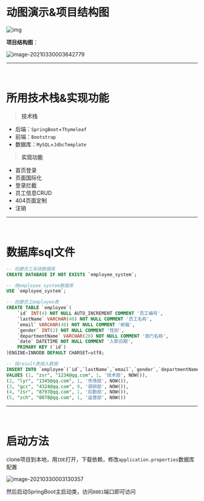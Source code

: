 # 动图演示&项目结构图

![img](https://gitee.com/siruzhong/images/raw/master//img/20201006001816440.gif)

**项目结构图**：

![image-20210330003642779](https://gitee.com/siruzhong/images/raw/master//img/image-20210330003642779.png)

---
<br>


# 所用技术栈&实现功能

> **技术栈**

+ 后端：`SpringBoot`+`Thymeleaf`
+ 前端：`Bootstrap`
+ 数据库：`MySQL`+`JdbcTemplate`

> **实现功能**

+ 首页登录
+ 页面国际化
+ 登录拦截
+ 员工信息CRUD
+ 404页面定制
+ 注销

---
<br>


# 数据库sql文件

```sql
-- 创建员工系统数据库
CREATE DATABASE IF NOT EXISTS `employee_system`;

-- 用employee_system数据库
USE `employee_system`;

-- 创建员工employee表
CREATE TABLE `employee`(
	`id` INT(4) NOT NULL AUTO_INCREMENT COMMENT '员工编号',
	`lastName` VARCHAR(40) NOT NULL COMMENT '员工名称',
	`email` VARCHAR(40) NOT NULL COMMENT '邮箱',
	`gender` INT(2) NOT NULL COMMENT '性别',
	`departmentName` VARCHAR(20) NOT NULL COMMENT '部门名称',
	`date` DATETIME NOT NULL COMMENT '入职日期',
	PRIMARY KEY (`id`)
)ENGINE=INNODB DEFAULT CHARSET=utf8;

-- 给result表插入数据
INSERT INTO `employee`(`id`,`lastName`,`email`,`gender`,`departmentName`,`date`) 
VALUES (1, "zsr", "1234@qq.com", 1, '技术部', NOW()),
(2, "lyr", "1345@qq.com", 1, '市场部', NOW()),
(3, "gcc", "4324@qq.com", 0, '调研部', NOW()),
(4, "zsr", "8797@qq.com", 1, '后勤部', NOW()),
(5, "zch", "0878@qq.com", 1, '运营部', NOW())
```

---
<br>


# 启动方法

clone项目到本地，用`IDE`打开，下载依赖，修改`application.properties`数据库配置

![image-20210330003130357](https://gitee.com/siruzhong/images/raw/master//img/image-20210330003130357.png)

然后启动SpringBoot主启动类，访问`8081`端口即可访问

